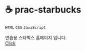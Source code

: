 # ☕ prac-starbucks

`HTML`
`CSS`
`JavaScript`

연습용 스타벅스 홈페이지 입니다.  
[Click](https://merry-crumble-1ad918.netlify.app/)
